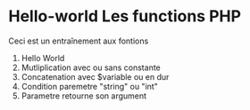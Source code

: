 # Hello-world Les functions PHP 
Ceci est un entraînement aux fontions
1. Hello World
2. Mutliplication avec ou sans constante
3. Concatenation avec $variable ou en dur
4. Condition paremetre  "string" ou  "int"
5. Parametre retourne son argument